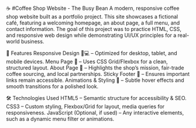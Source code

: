 ☕ #Coffee Shop Website - The Busy Bean
A modern, responsive coffee shop website built as a portfolio project. This site showcases a fictional café, featuring a welcoming homepage, an about page, a full menu, and contact information. The goal of this project was to practice HTML, CSS, and responsive web design while demonstrating UI/UX principles for a real-world business.

🔹 Features
Responsive Design 📱💻 – Optimized for desktop, tablet, and mobile devices.
Menu Page 🍵 – Uses CSS Grid/Flexbox for a clean, structured layout.
About Page 🌱 – Highlights the shop’s mission, fair-trade coffee sourcing, and local partnerships.
Sticky Footer 📌 – Ensures important links remain accessible.
Animations & Styling 🎨 – Subtle hover effects and smooth transitions for a polished look.

🛠️ Technologies Used
HTML5 – Semantic structure for accessibility & SEO.
CSS3 – Custom styling, Flexbox/Grid for layout, media queries for responsiveness.
JavaScript (Optional, if used) – Any interactive elements, such as a dynamic menu filter or animations.
